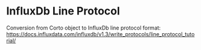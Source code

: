 # InfluxDb Line Protocol
Conversion from Corto object to InfluxDb line protocol format: https://docs.influxdata.com/influxdb/v1.3/write_protocols/line_protocol_tutorial/
